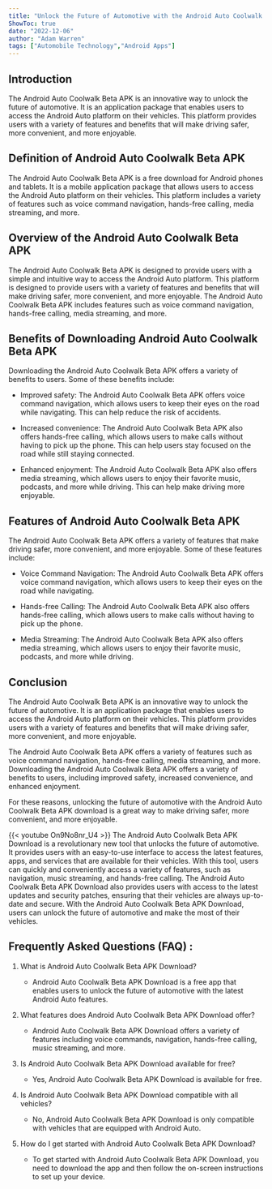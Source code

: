 ```yaml
---
title: "Unlock the Future of Automotive with the Android Auto Coolwalk Beta APK Download!"
ShowToc: true 
date: "2022-12-06"
author: "Adam Warren" 
tags: ["Automobile Technology","Android Apps"]
---
```

## Introduction

The Android Auto Coolwalk Beta APK is an innovative way to unlock the future of automotive. It is an application package that enables users to access the Android Auto platform on their vehicles. This platform provides users with a variety of features and benefits that will make driving safer, more convenient, and more enjoyable. 

## Definition of Android Auto Coolwalk Beta APK

The Android Auto Coolwalk Beta APK is a free download for Android phones and tablets. It is a mobile application package that allows users to access the Android Auto platform on their vehicles. This platform includes a variety of features such as voice command navigation, hands-free calling, media streaming, and more. 

## Overview of the Android Auto Coolwalk Beta APK

The Android Auto Coolwalk Beta APK is designed to provide users with a simple and intuitive way to access the Android Auto platform. This platform is designed to provide users with a variety of features and benefits that will make driving safer, more convenient, and more enjoyable. The Android Auto Coolwalk Beta APK includes features such as voice command navigation, hands-free calling, media streaming, and more. 

## Benefits of Downloading Android Auto Coolwalk Beta APK

Downloading the Android Auto Coolwalk Beta APK offers a variety of benefits to users. Some of these benefits include: 

* Improved safety: The Android Auto Coolwalk Beta APK offers voice command navigation, which allows users to keep their eyes on the road while navigating. This can help reduce the risk of accidents. 

* Increased convenience: The Android Auto Coolwalk Beta APK also offers hands-free calling, which allows users to make calls without having to pick up the phone. This can help users stay focused on the road while still staying connected. 

* Enhanced enjoyment: The Android Auto Coolwalk Beta APK also offers media streaming, which allows users to enjoy their favorite music, podcasts, and more while driving. This can help make driving more enjoyable. 

## Features of Android Auto Coolwalk Beta APK

The Android Auto Coolwalk Beta APK offers a variety of features that make driving safer, more convenient, and more enjoyable. Some of these features include: 

* Voice Command Navigation: The Android Auto Coolwalk Beta APK offers voice command navigation, which allows users to keep their eyes on the road while navigating. 

* Hands-free Calling: The Android Auto Coolwalk Beta APK also offers hands-free calling, which allows users to make calls without having to pick up the phone. 

* Media Streaming: The Android Auto Coolwalk Beta APK also offers media streaming, which allows users to enjoy their favorite music, podcasts, and more while driving. 

## Conclusion

The Android Auto Coolwalk Beta APK is an innovative way to unlock the future of automotive. It is an application package that enables users to access the Android Auto platform on their vehicles. This platform provides users with a variety of features and benefits that will make driving safer, more convenient, and more enjoyable. 

The Android Auto Coolwalk Beta APK offers a variety of features such as voice command navigation, hands-free calling, media streaming, and more. Downloading the Android Auto Coolwalk Beta APK offers a variety of benefits to users, including improved safety, increased convenience, and enhanced enjoyment. 

For these reasons, unlocking the future of automotive with the Android Auto Coolwalk Beta APK download is a great way to make driving safer, more convenient, and more enjoyable.

{{< youtube On9No8nr_U4 >}} 
The Android Auto Coolwalk Beta APK Download is a revolutionary new tool that unlocks the future of automotive. It provides users with an easy-to-use interface to access the latest features, apps, and services that are available for their vehicles. With this tool, users can quickly and conveniently access a variety of features, such as navigation, music streaming, and hands-free calling. The Android Auto Coolwalk Beta APK Download also provides users with access to the latest updates and security patches, ensuring that their vehicles are always up-to-date and secure. With the Android Auto Coolwalk Beta APK Download, users can unlock the future of automotive and make the most of their vehicles.

## Frequently Asked Questions (FAQ) :
1. What is Android Auto Coolwalk Beta APK Download?
    - Android Auto Coolwalk Beta APK Download is a free app that enables users to unlock the future of automotive with the latest Android Auto features.

2. What features does Android Auto Coolwalk Beta APK Download offer?
    - Android Auto Coolwalk Beta APK Download offers a variety of features including voice commands, navigation, hands-free calling, music streaming, and more.

3. Is Android Auto Coolwalk Beta APK Download available for free?
    - Yes, Android Auto Coolwalk Beta APK Download is available for free.

4. Is Android Auto Coolwalk Beta APK Download compatible with all vehicles?
    - No, Android Auto Coolwalk Beta APK Download is only compatible with vehicles that are equipped with Android Auto.

5. How do I get started with Android Auto Coolwalk Beta APK Download?
    - To get started with Android Auto Coolwalk Beta APK Download, you need to download the app and then follow the on-screen instructions to set up your device.


